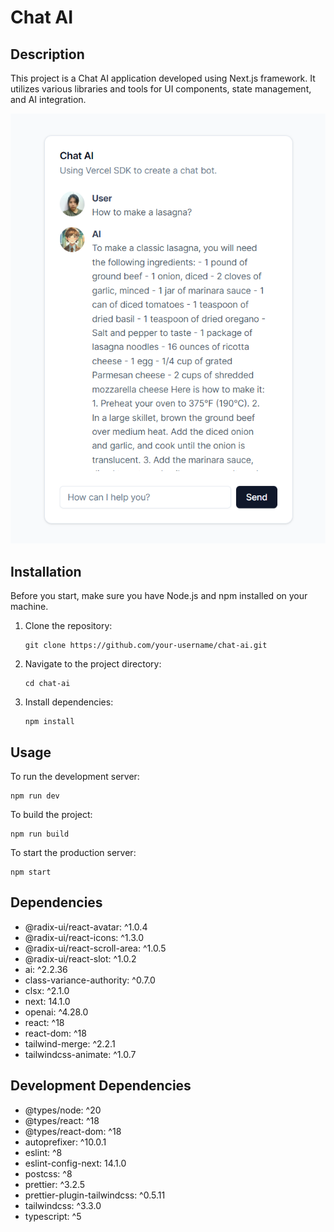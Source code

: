 <div class="markdown prose w-full break-words dark:prose-invert light"><h1>Chat AI</h1><h2>Description</h2><p>This project is a Chat AI application developed using Next.js framework. It utilizes various libraries and tools for UI components, state management, and AI integration.</p>
<div align="center">
	<img src="public/images/chat-ai.png"/>
</div>
</div>
<h2>Installation</h2><p>Before you start, make sure you have Node.js and npm installed on your machine.</p><ol><li>Clone the repository:<pre><div class="dark bg-gray-950 rounded-md"><div class="flex items-center relative text-token-text-secondary bg-token-main-surface-secondary px-4 py-2 text-xs font-sans justify-between rounded-t-md"><span class="" data-state="closed"></span></div><div class="p-4 overflow-y-auto"><code class="!whitespace-pre hljs language-bash">git <span class="hljs-built_in">clone</span> https://github.com/your-username/chat-ai.git
</code></div></div></pre></li><li>Navigate to the project directory:<pre><div class="dark bg-gray-950 rounded-md"><div class="flex items-center relative text-token-text-secondary bg-token-main-surface-secondary px-4 py-2 text-xs font-sans justify-between rounded-t-md"><span class="" data-state="closed"></span></div><div class="p-4 overflow-y-auto"><code class="!whitespace-pre hljs language-bash"><span class="hljs-built_in">cd</span> chat-ai
</code></div></div></pre></li><li>Install dependencies:<pre><div class="dark bg-gray-950 rounded-md"><div class="flex items-center relative text-token-text-secondary bg-token-main-surface-secondary px-4 py-2 text-xs font-sans justify-between rounded-t-md"><span class="" data-state="closed"></span></div><div class="p-4 overflow-y-auto"><code class="!whitespace-pre hljs language-bash">npm install
</code></div></div></pre></li></ol><h2>Usage</h2><p>To run the development server:</p><pre><div class="dark bg-gray-950 rounded-md"><div class="flex items-center relative text-token-text-secondary bg-token-main-surface-secondary px-4 py-2 text-xs font-sans justify-between rounded-t-md"><span class="" data-state="closed"></span></div><div class="p-4 overflow-y-auto"><code class="!whitespace-pre hljs language-bash">npm run dev
</code></div></div></pre><p>To build the project:</p><pre><div class="dark bg-gray-950 rounded-md"><div class="flex items-center relative text-token-text-secondary bg-token-main-surface-secondary px-4 py-2 text-xs font-sans justify-between rounded-t-md"><span class="" data-state="closed"></span></div><div class="p-4 overflow-y-auto"><code class="!whitespace-pre hljs language-bash">npm run build
</code></div></div></pre><p>To start the production server:</p><pre><div class="dark bg-gray-950 rounded-md"><div class="flex items-center relative text-token-text-secondary bg-token-main-surface-secondary px-4 py-2 text-xs font-sans justify-between rounded-t-md"><span class="" data-state="closed"></span></div><div class="p-4 overflow-y-auto"><code class="!whitespace-pre hljs language-bash">npm start
</code></div></div></pre><h2>Dependencies</h2><ul><li>@radix-ui/react-avatar: ^1.0.4</li><li>@radix-ui/react-icons: ^1.3.0</li><li>@radix-ui/react-scroll-area: ^1.0.5</li><li>@radix-ui/react-slot: ^1.0.2</li><li>ai: ^2.2.36</li><li>class-variance-authority: ^0.7.0</li><li>clsx: ^2.1.0</li><li>next: 14.1.0</li><li>openai: ^4.28.0</li><li>react: ^18</li><li>react-dom: ^18</li><li>tailwind-merge: ^2.2.1</li><li>tailwindcss-animate: ^1.0.7</li></ul><h2>Development Dependencies</h2><ul><li>@types/node: ^20</li><li>@types/react: ^18</li><li>@types/react-dom: ^18</li><li>autoprefixer: ^10.0.1</li><li>eslint: ^8</li><li>eslint-config-next: 14.1.0</li><li>postcss: ^8</li><li>prettier: ^3.2.5</li><li>prettier-plugin-tailwindcss: ^0.5.11</li><li>tailwindcss: ^3.3.0</li><li>typescript: ^5</li></ul>

